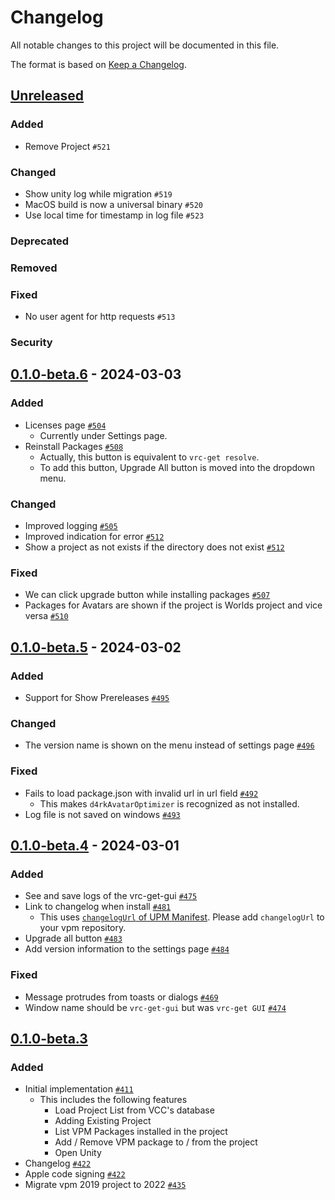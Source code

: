 # Changelog

All notable changes to this project will be documented in this file.

The format is based on [Keep a Changelog].

[Keep a Changelog]: https://keepachangelog.com/en/1.1.0/

## [Unreleased]
### Added
- Remove Project `#521`

### Changed
- Show unity log while migration `#519` 
- MacOS build is now a universal binary `#520`
- Use local time for timestamp in log file `#523`

### Deprecated

### Removed

### Fixed
- No user agent for http requests `#513`

### Security

## [0.1.0-beta.6] - 2024-03-03
### Added
- Licenses page [`#504`](https://github.com/anatawa12/vrc-get/pull/504)
  - Currently under Settings page.
- Reinstall Packages [`#508`](https://github.com/anatawa12/vrc-get/pull/508)
  - Actually, this button is equivalent to `vrc-get resolve`.
  - To add this button, Upgrade All button is moved into the dropdown menu.

### Changed
- Improved logging [`#505`](https://github.com/anatawa12/vrc-get/pull/505)
- Improved indication for error [`#512`](https://github.com/anatawa12/vrc-get/pull/512)
- Show a project as not exists if the directory does not exist [`#512`](https://github.com/anatawa12/vrc-get/pull/512)

### Fixed
- We can click upgrade button while installing packages [`#507`](https://github.com/anatawa12/vrc-get/pull/507)
- Packages for Avatars are shown if the project is Worlds project and vice versa [`#510`](https://github.com/anatawa12/vrc-get/pull/510)

## [0.1.0-beta.5] - 2024-03-02
### Added
- Support for Show Prereleases [`#495`](https://github.com/anatawa12/vrc-get/pull/495)

### Changed
- The version name is shown on the menu instead of settings page [`#496`](https://github.com/anatawa12/vrc-get/pull/496)

### Fixed
- Fails to load package.json with invalid url in url field [`#492`](https://github.com/anatawa12/vrc-get/pull/492)
  - This makes `d4rkAvatarOptimizer` is recognized as not installed.
- Log file is not saved on windows [`#493`](https://github.com/anatawa12/vrc-get/pull/493)

## [0.1.0-beta.4] - 2024-03-01
### Added
- See and save logs of the vrc-get-gui [`#475`](https://github.com/anatawa12/vrc-get/pull/475) 
- Link to changelog when install [`#481`](https://github.com/anatawa12/vrc-get/pull/481)
  - This uses [`changelogUrl` of UPM Manifest][changelog-of-upm-manifest]. Please add `changelogUrl` to your vpm repository.
- Upgrade all button [`#483`](https://github.com/anatawa12/vrc-get/pull/483)
- Add version information to the settings page [`#484`](https://github.com/anatawa12/vrc-get/pull/484)

[changelog-of-upm-manifest]: https://docs.unity3d.com/2022.3/Documentation/Manual/upm-manifestPkg.html#changelogUrl
### Fixed
- Message protrudes from toasts or dialogs [`#469`](https://github.com/anatawa12/vrc-get/pull/469)
- Window name should be `vrc-get-gui` but was `vrc-get GUI` [`#474`](https://github.com/anatawa12/vrc-get/pull/474)

## [0.1.0-beta.3]
### Added
- Initial implementation [`#411`](https://github.com/anatawa12/vrc-get/pull/411)
    - This includes the following features
        - Load Project List from VCC's database
        - Adding Existing Project
        - List VPM Packages installed in the project
        - Add / Remove VPM package to / from the project
        - Open Unity
- Changelog [`#422`](https://github.com/anatawa12/vrc-get/pull/422)
- Apple code signing [`#422`](https://github.com/anatawa12/vrc-get/pull/422)
- Migrate vpm 2019 project to 2022 [`#435`](https://github.com/anatawa12/vrc-get/pull/435)

[Unreleased]: https://github.com/anatawa12/vrc-get/compare/gui-v0.1.0-beta.6...HEAD
[0.1.0-beta.6]: https://github.com/anatawa12/vrc-get/compare/gui-v0.1.0-beta.5...gui-v0.1.0-beta.6
[0.1.0-beta.5]: https://github.com/anatawa12/vrc-get/compare/gui-v0.1.0-beta.4...gui-v0.1.0-beta.5
[0.1.0-beta.4]: https://github.com/anatawa12/vrc-get/compare/gui-v0.1.0-beta.3...gui-v0.1.0-beta.4
[0.1.0-beta.3]: https://github.com/anatawa12/vrc-get/releases/tag/gui-v0.1.0-beta.3

